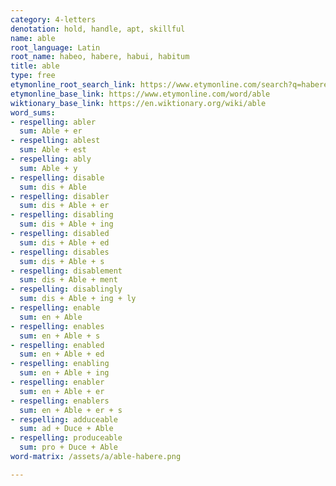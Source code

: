 ```yaml
---
category: 4-letters
denotation: hold, handle, apt, skillful
name: able
root_language: Latin
root_name: habeo, habere, habui, habitum
title: able
type: free
etymonline_root_search_link: https://www.etymonline.com/search?q=habere
etymonline_base_link: https://www.etymonline.com/word/able
wiktionary_base_link: https://en.wiktionary.org/wiki/able
word_sums:
- respelling: abler
  sum: Able + er
- respelling: ablest
  sum: Able + est
- respelling: ably
  sum: Able + y
- respelling: disable
  sum: dis + Able
- respelling: disabler
  sum: dis + Able + er
- respelling: disabling
  sum: dis + Able + ing
- respelling: disabled
  sum: dis + Able + ed
- respelling: disables
  sum: dis + Able + s
- respelling: disablement
  sum: dis + Able + ment
- respelling: disablingly
  sum: dis + Able + ing + ly
- respelling: enable
  sum: en + Able
- respelling: enables
  sum: en + Able + s
- respelling: enabled
  sum: en + Able + ed
- respelling: enabling
  sum: en + Able + ing
- respelling: enabler
  sum: en + Able + er
- respelling: enablers
  sum: en + Able + er + s
- respelling: adduceable
  sum: ad + Duce + Able
- respelling: produceable
  sum: pro + Duce + Able
word-matrix: /assets/a/able-habere.png

---
```

